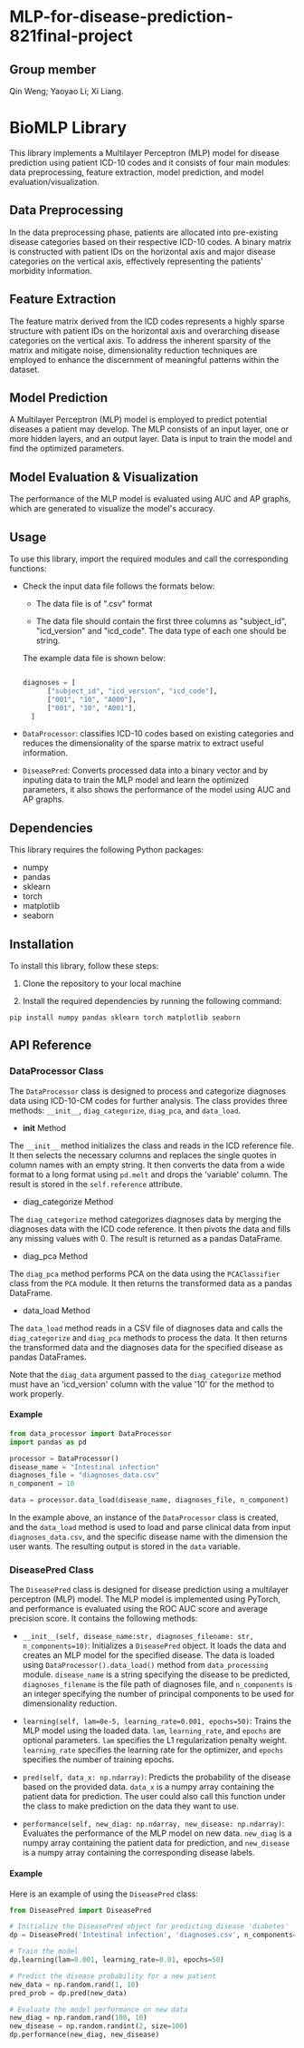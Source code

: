 # MLP-for-disease-prediction-821final-project

## Group member

Qin Weng; Yaoyao Li; Xi Liang.

# BioMLP Library

This library implements a Multilayer Perceptron (MLP) model for disease prediction using patient ICD-10 codes and it consists of four main modules: data preprocessing, feature extraction, model prediction, and model evaluation/visualization.

## Data Preprocessing

In the data preprocessing phase, patients are allocated into pre-existing disease categories based on their respective ICD-10 codes. A binary matrix is constructed with patient IDs on the horizontal axis and major disease categories on the vertical axis, effectively representing the patients' morbidity information.

## Feature Extraction

The feature matrix derived from the ICD codes represents a highly sparse structure with patient IDs on the horizontal axis and overarching disease categories on the vertical axis. To address the inherent sparsity of the matrix and mitigate noise, dimensionality reduction techniques are employed to enhance the discernment of meaningful patterns within the dataset.

## Model Prediction

A Multilayer Perceptron (MLP) model is employed to predict potential diseases a patient may develop. The MLP consists of an input layer, one or more hidden layers, and an output layer. Data is input to train the model and find the optimized parameters.

## Model Evaluation & Visualization

The performance of the MLP model is evaluated using AUC and AP graphs, which are generated to visualize the model's accuracy.

## Usage

To use this library, import the required modules and call the corresponding functions:

- Check the input data file follows the formats below:
  
  * The data file is of ".csv" format
  
  * The data file should contain the first three columns as "subject_id", "icd_version" and "icd_code". The data type of each one should be string.
  
  The example data file is shown below:
  
  ```python

  diagnoses = [
        ["subject_id", "icd_version", "icd_code"],
        ["001", "10", "A000"],
        ["001", "10", "A001"],
    ]
    ```

- `DataProcessor`: classifies ICD-10 codes based on existing categories and reduces the dimensionality of the sparse matrix to extract useful information.
- `DiseasePred`:  Converts processed data into a binary vector and by inputing data to train the MLP model and learn the optimized parameters, it also shows the performance of the model using AUC and AP graphs.

## Dependencies

This library requires the following Python packages:

- numpy
- pandas
- sklearn
- torch
- matplotlib
- seaborn

## Installation

To install this library, follow these steps:

1. Clone the repository to your local machine

2. Install the required dependencies by running the following command:

```
pip install numpy pandas sklearn torch matplotlib seaborn
```

## API Reference

### DataProcessor Class

The `DataProcessor` class is designed to process and categorize diagnoses data using ICD-10-CM codes for further analysis. The class provides three methods: `__init__`, `diag_categorize`, `diag_pca`, and `data_load`.

- __init__ Method

The `__init__` method initializes the class and reads in the ICD reference file. It then selects the necessary columns and replaces the single quotes in column names with an empty string. It then converts the data from a wide format to a long format using `pd.melt` and drops the 'variable' column. The result is stored in the `self.reference` attribute.

- diag_categorize Method

The `diag_categorize` method categorizes diagnoses data by merging the diagnoses data with the ICD code reference. It then pivots the data and fills any missing values with 0. The result is returned as a pandas DataFrame.

- diag_pca Method

The `diag_pca` method performs PCA on the data using the `PCAClassifier` class from the `PCA` module. It then returns the transformed data as a pandas DataFrame.

- data_load Method

The `data_load` method reads in a CSV file of diagnoses data and calls the `diag_categorize` and `diag_pca` methods to process the data. It then returns the transformed data and the diagnoses data for the specified disease as pandas DataFrames.

Note that the `diag_data` argument passed to the `diag_categorize` method must have an 'icd_version' column with the value '10' for the method to work properly.


#### Example

```python
from data_processor import DataProcessor
import pandas as pd

processor = DataProcessor()
disease_name = "Intestinal infection"
diagnoses_file = "diagnoses_data.csv"
n_component = 10

data = processor.data_load(disease_name, diagnoses_file, n_component)
```

In the example above, an instance of the `DataProcessor` class is created, and the `data_load` method is used to load and parse clinical data from input `diagnoses_data.csv`, and the specific disease name with the dimension the user wants. The resulting output is stored in the `data` variable.

### DiseasePred Class

The `DiseasePred` class is designed for disease prediction using a multilayer perceptron (MLP) model. The MLP model is implemented using PyTorch, and performance is evaluated using the ROC AUC score and average precision score. It contains the following methods:

- `__init__(self, disease_name:str, diagnoses_filename: str, n_components=10)`:
    Initializes a `DiseasePred` object. It loads the data and creates an MLP model for the specified disease. The data is loaded using `DataProcessor().data_load()` method from `data_processing` module. `disease_name` is a string specifying the disease to be predicted, `diagnoses_filename` is the file path of diagnoses file, and `n_components` is an integer specifying the number of principal components to be used for dimensionality reduction.

- `learning(self, lam=0e-5, learning_rate=0.001, epochs=50)`:
    Trains the MLP model using the loaded data. `lam`, `learning_rate`, and `epochs` are optional parameters. `lam` specifies the L1 regularization penalty weight. `learning_rate` specifies the learning rate for the optimizer, and `epochs` specifies the number of training epochs.

- `pred(self, data_x: np.ndarray)`:
    Predicts the probability of the disease based on the provided data. `data_x` is a numpy array containing the patient data for prediction. The user could also call this function under the class to make prediction on the data they want to use.

- `performance(self, new_diag: np.ndarray, new_disease: np.ndarray)`:
    Evaluates the performance of the MLP model on new data. `new_diag` is a numpy array containing the patient data for prediction, and `new_disease` is a numpy array containing the corresponding disease labels.

#### Example

Here is an example of using the `DiseasePred` class:

```python
from DiseasePred import DiseasePred

# Initialize the DiseasePred object for predicting disease 'diabetes'
dp = DiseasePred('Intestinal infection', 'diagnoses.csv', n_components=10)

# Train the model
dp.learning(lam=0.001, learning_rate=0.01, epochs=50)

# Predict the disease probability for a new patient
new_data = np.random.rand(1, 10)
pred_prob = dp.pred(new_data)

# Evaluate the model performance on new data
new_diag = np.random.rand(100, 10)
new_disease = np.random.randint(2, size=100)
dp.performance(new_diag, new_disease)
```
